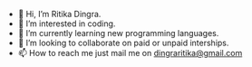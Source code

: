 - 👋 Hi, I’m Ritika Dingra.
- 👀 I’m interested in coding.
- 🌱 I’m currently learning new programming languages.
- 💞️ I’m looking to collaborate on paid or unpaid interships.
- 📫 How to reach me just mail me on dingraritika@gmail.com

<!---
ritikadingra/ritikadingra is a ✨ special ✨ repository because its `README.md` (this file) appears on your GitHub profile.
You can click the Preview link to take a look at your changes.
--->
